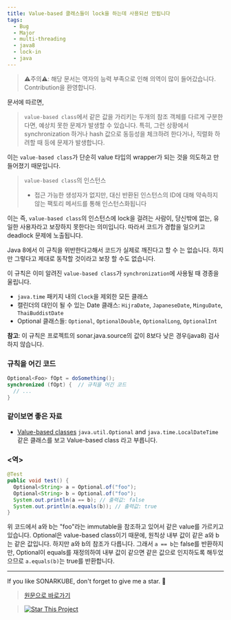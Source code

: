 ```yaml
---
title: Value-based 클래스들이 lock을 하는데 사용되선 안됩니다
tags:
  - Bug
  - Major
  - multi-threading
  - java8
  - lock-in
  - java
---
```


> ⚠️주의⚠️: 해당 문서는 역자의 능력 부족으로 인해 의역이 많이 들어갔습니다. Contribution을 환영합니다.

문서에 따르면,

> `value-based class`에서 같은 값을 가리키는 두개의 참조 객체를 다르게 구분한다면, 예상치 못한 문제가 발생할 수 있습니다. 특히, 그런 상황에서 synchronization 하거나 hash 값으로 동등성을 체크하려 한다거나, 직렬화 하려할 때 등에 문제가 발생합니다.

이는 `value-based class`가 단순히 value 타입의 wrapper가 되는 것을 의도하고 만들어졌기 때문입니다.

> `value-based class`의 인스턴스
>
> - 접근 가능한 생성자가 없지만, 대신 반환된 인스턴스의 ID에 대해 약속하지 않는 팩토리 메서드를 통해 인스턴스화됩니다

이는 즉, `value-based class`의 인스턴스에 lock을 걸려는 사람이, 당신밖에 없는, 유일한 사용자라고 보장하지 못한다는 의미입니다.
따라서 코드가 경합을 일으키고 deadlock 문제에 노출됩니다.

Java 8에서 이 규칙을 위반한다고해서 코드가 실제로 깨진다고 할 수 는 없습니다.
하지만 그렇다고 제대로 동작할 것이라고 보장 할 수도 없습니다.

이 규칙은 이미 알려진 `value-based class`가 `synchronization`에 사용될 때 경종을 울립니다.

- `java.time` 패키지 내의 `Clock`을 제외한 모든 클래스
- 캘린더의 대인이 될 수 있는 Date 클래스: `HijraDate`, `JapaneseDate`, `MinguDate`, `ThaiBuddistDate`
- Optional 클래스들: `Optional`, `OptionalDouble`, `OptionalLong`, `OptionalInt`

**참고**: 이 규칙은 프로젝트의 sonar.java.source의 값이 8보다 낮은 경우(java8) 검사하지 않습니다.

### 규칙을 어긴 코드

```java
Optional<Foo> fOpt = doSomething();
synchronized (fOpt) {  // 규칙을 어긴 코드
  // ...
}
```

### 같이보면 좋은 자료

- [Value-based classes](https://docs.oracle.com/javase/8/docs/api/java/lang/doc-files/ValueBased.html) `java.util.Optional` and `java.time.LocalDateTime`같은 클래스를 보고 Value-based class 라고 부릅니다.

### <역>

```java
@Test
public void test() {
  Optional<String> a = Optional.of("foo");
  Optional<String> b = Optional.of("foo");
  System.out.println(a == b); // 출력값: false
  System.out.println(a.equals(b)); // 출력값: true
}
```

위 코드에서 a와 b는 "foo"라는 immutable을 참조하고 있어서 같은 value를 가르키고 있습니다.
Optional은 value-based class이기 때문에, 원칙상 내부 값이 같은 a와 b는 같은 값입니다.
하지만 a와 b의 참조가 다릅니다.
그래서 `a == b`는 false를 반환하지만, Optional이 equals를 재정의하여 내부 값이 같으면 같은 값으로 인지하도록 해두었으므로 `a.equals(b)`는 true를 반환합니다.

---

If you like SONARKUBE, don't forget to give me a star. :star2:

> [원문으로 바로가기](https://rules.sonarsource.com/java/tag/java8/RSPEC-3436)

> [![Star This Project](https://img.shields.io/github/stars/kantabile/sonarkube.svg?label=Stars&style=social)](https://github.com/kantabile/sonarkube)
